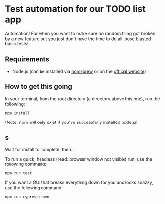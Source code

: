 # Test automation for our TODO list app
Automation! For when you want to make sure no random thing got broken by a new feature but you just don't have the time to do all those blasted basic tests!

## Requirements
- Node.js (can be installed via [homebrew](https://brew.sh/) or on the [official website](https://nodejs.org/en/))

## How to get this going

In your terminal, from the root directory (a directory above this one), run the following:
```
npm install
```
(Note: npm will only exist if you've successfully installed node.js)
## s

Wait for install to complete, then...

To run a quick, headless (read: browser window not visible) run, use the following command:
```
npm run test
```

If you want a GUI that breaks everything down for you and looks snazzy, use the following command:
```
npm run cypress:open
```